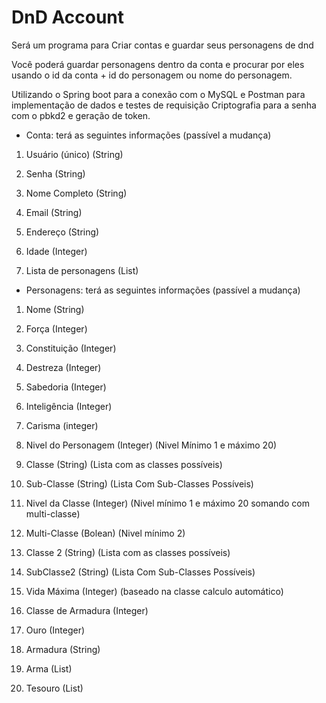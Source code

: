 # DnD Account

Será um programa para Criar contas e guardar seus personagens de dnd

Você poderá guardar personagens dentro da conta e procurar por eles usando o id da conta + id do personagem ou nome do personagem.

Utilizando o Spring boot para a conexão com o MySQL e Postman para implementação de dados e testes de requisição
Criptografia para a senha com o pbkd2 e geração de token.

 - Conta:
 terá as seguintes informações (passível a mudança)

1. Usuário (único) (String)

2. Senha (String)

3. Nome Completo (String)

4. Email (String)

5. Endereço (String)

6. Idade (Integer)

7. Lista de personagens (List)

 - Personagens:
 terá as seguintes informações (passível a mudança)

1. Nome (String)

2. Força (Integer)

3. Constituição (Integer)

4. Destreza (Integer)

5. Sabedoria (Integer)

6. Inteligência (Integer)

7. Carisma (integer)

8. Nivel do Personagem (Integer) (Nivel Mínimo 1 e máximo 20)

9. Classe (String) (Lista com as classes possíveis)

10. Sub-Classe (String) (Lista Com Sub-Classes Possíveis)

11. Nivel da Classe (Integer) (Nivel mínimo 1 e máximo 20 somando com multi-classe)

12. Multi-Classe (Bolean) (Nivel mínimo 2)

13. Classe 2 (String) (Lista com as classes possíveis)

14. SubClasse2 (String) (Lista Com Sub-Classes Possíveis)

15. Vida Máxima (Integer) (baseado na classe calculo automático)

16. Classe de Armadura (Integer) 

17. Ouro (Integer)

18. Armadura (String)

19. Arma (List<String>)

20. Tesouro (List<String>)